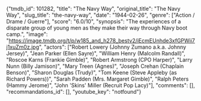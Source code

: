 {"tmdb_id": 101282, "title": "The Navy Way", "original_title": "The Navy Way", "slug_title": "the-navy-way", "date": "1944-02-26", "genre": ["Action / Drame / Guerre"], "score": "6.0/10", "synopsis": "The experiences of a disparate group of young men as they make their way through Navy boot camp.", "image": "https://image.tmdb.org/t/p/w185_and_h278_bestv2/iEcmEUnhde3xfGPWii7j1xuZm0z.jpg", "actors": ["Robert Lowery (Johnny Zumano a.k.a. Johnny Jersey)", "Jean Parker (Ellen Sayre)", "William Henry (Malcolm Randall)", "Roscoe Karns (Frankie Gimble)", "Robert Armstrong (CPO Harper)", "Larry Nunn (Billy Jamison)", "Mary Treen (Agnes)", "Joseph Crehan (Chaplain Benson)", "Sharon Douglas (Trudy)", "Tom Keene (Steve Appleby (as Richard Powers))", "Sarah Padden (Mrs. Margaret Gimble)", "Ralph Peters (Hammy Jerome)", "John 'Skins' Miller (Recruit Pop Lacy)"], "comments": [], "recommandations_id": [], "youtube_key": "notfound"}